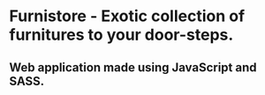# Furnistore - Exotic collection of furnitures to your door-steps.

## Web application made using JavaScript and SASS.
